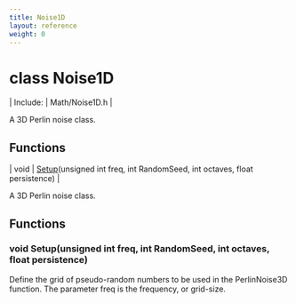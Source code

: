 ```yaml
---
title: Noise1D
layout: reference
weight: 0
---
```

class Noise1D
===

| Include: | Math/Noise1D.h |

A 3D Perlin noise class.
  


Functions
---

| void | [Setup](#Setup)(unsigned int freq, int RandomSeed, int octaves, float persistence) |

A 3D Perlin noise class.
  


Functions
---
<a name="Setup"></a>
### void Setup(unsigned int freq, int RandomSeed, int octaves, float persistence)
Define the grid of pseudo-random numbers to be used in the PerlinNoise3D function. The parameter freq is the
frequency, or grid-size.
